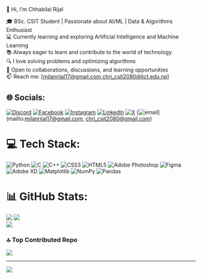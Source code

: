 
👋 Hi, I'm Chhabilal Rijal  

🎓 BSc. CSIT Student | Passionate about AI/ML | Data & Algorithms Enthusiast  
💻 Currently learning and exploring Artificial Intelligence and Machine Learning  
📚 Always eager to learn and contribute to the world of technology  
🔍 I love solving problems and optimizing algorithms  
🌱 Open to collaborations, discussions, and learning opportunities  
📫 Reach me: [milanrijal17@gmail.com,chri_csit2080@lict.edu.np]


## 🌐 Socials:
[![Discord](https://img.shields.io/badge/Discord-%237289DA.svg?logo=discord&logoColor=white)](https://discord.gg/799827857999790151) [![Facebook](https://img.shields.io/badge/Facebook-%231877F2.svg?logo=Facebook&logoColor=white)](https://facebook.com/https://www.facebook.com/profile.php?id=100004880507523) [![Instagram](https://img.shields.io/badge/Instagram-%23E4405F.svg?logo=Instagram&logoColor=white)](https://instagram.com/https://www.instagram.com/_milan_rijal_/) [![LinkedIn](https://img.shields.io/badge/LinkedIn-%230077B5.svg?logo=linkedin&logoColor=white)](https://linkedin.com/in/https://www.linkedin.com/in/chhabilal-rijal-2b4911299) [![X](https://img.shields.io/badge/X-black.svg?logo=X&logoColor=white)](https://x.com/https://x,com/_milan_rijal?t=vhLaJ8nonSpdGO1ml0B_ZQ&s=09) [![email](https://img.shields.io/badge/Email-D14836?logo=gmail&logoColor=white)](mailto:milanrijal17@gmail.com, chri_csit2080@gmail.com) 

# 💻 Tech Stack:
![Python](https://img.shields.io/badge/python-3670A0?style=for-the-badge&logo=python&logoColor=ffdd54) ![C](https://img.shields.io/badge/c-%2300599C.svg?style=for-the-badge&logo=c&logoColor=white) ![C++](https://img.shields.io/badge/c++-%2300599C.svg?style=for-the-badge&logo=c%2B%2B&logoColor=white) ![CSS3](https://img.shields.io/badge/css3-%231572B6.svg?style=for-the-badge&logo=css3&logoColor=white) ![HTML5](https://img.shields.io/badge/html5-%23E34F26.svg?style=for-the-badge&logo=html5&logoColor=white) ![Adobe Photoshop](https://img.shields.io/badge/adobe%20photoshop-%2331A8FF.svg?style=for-the-badge&logo=adobe%20photoshop&logoColor=white) ![Figma](https://img.shields.io/badge/figma-%23F24E1E.svg?style=for-the-badge&logo=figma&logoColor=white) ![Adobe XD](https://img.shields.io/badge/Adobe%20XD-470137?style=for-the-badge&logo=Adobe%20XD&logoColor=#FF61F6) ![Matplotlib](https://img.shields.io/badge/Matplotlib-%23ffffff.svg?style=for-the-badge&logo=Matplotlib&logoColor=black) ![NumPy](https://img.shields.io/badge/numpy-%23013243.svg?style=for-the-badge&logo=numpy&logoColor=white) ![Pandas](https://img.shields.io/badge/pandas-%23150458.svg?style=for-the-badge&logo=pandas&logoColor=white)
# 📊 GitHub Stats:
![](https://github-readme-stats.vercel.app/api?username=chhabilal-rijal&theme=swift&hide_border=false&include_all_commits=true&count_private=false)
![](https://nirzak-streak-stats.vercel.app/?user=chhabilal-rijal&theme=swift&hide_border=false)<br>
![](https://github-readme-stats.vercel.app/api/top-langs/?username=chhabilal-rijal&theme=swift&hide_border=false&include_all_commits=true&count_private=false&layout=compact)<br/>

### 🔝 Top Contributed Repo
![](https://github-contributor-stats.vercel.app/api?username=chhabilal-rijal&limit=5&theme=dark&combine_all_yearly_contributions=true)

---
[![](https://visitcount.itsvg.in/api?id=chhabilal-rijal&icon=0&color=0)](https://visitcount.itsvg.in)

